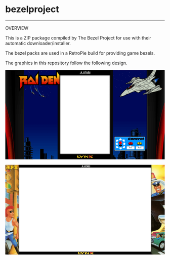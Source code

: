 # bezelproject

-------
OVERVIEW

This is a ZIP package compiled by The Bezel Project for use with their automatic downloader/installer.

The bezel packs are used in a RetroPie build for providing game bezels.

The graphics in this repository follow the following design.

![Sample bezel](https://github.com/thebezelproject/bezelproject-AtariLynx/blob/master/retroarch/overlay/GameBezels/AtariLynx/Raiden%20(USA).png?raw=true)

![Sample bezel](https://github.com/thebezelproject/bezelproject-AtariLynx/blob/master/retroarch/overlay/GameBezels/AtariLynx/A.P.B.%20(USA%2C%20Europe).png?raw=true)

